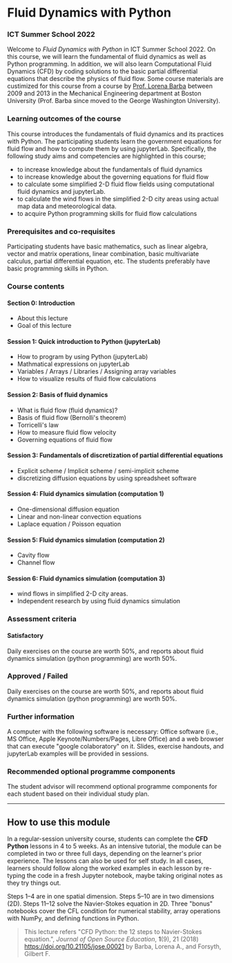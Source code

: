 
# Fluid Dynamics with Python
### ICT Summer School 2022

Welcome to _Fluid Dynamics with Python_ in ICT Summer School 2022. 
On this course, we will learn the fundamental of fluid dynamics as well as Python programming. In addition, we will also learn Computational Fluid Dynamics (CFD) by coding solutions to the basic partial differential equations that describe the physics of fluid flow.
Some course materials are custimized for this course from a course by [Prof. Lorena Barba](http://lorenabarba.com) between 2009 and 2013 in the Mechanical Engineering department at Boston University (Prof. Barba since moved to the George Washington University).


### Learning outcomes of the course
This course introduces the fundamentals of fluid dynamics and its practices with Python. The participating students learn the government equations for fluid flow and how to compute them by using jupyterLab. Specifically, the following study aims and competencies are highlighted in this course;
- to increase knowledge about the fundamentals of fluid dynamics
- to increase knowledge about the governing equations for fluid flow 
- to calculate some simplified 2-D fluid flow fields using computational fluid dynamics and jupyterLab.
- to calculate the wind flows in the simplified 2-D city areas using actual map data and meteorological data.
- to acquire Python programming skills for fluid flow calculations


### Prerequisites and co-requisites
Participating students have basic mathematics, such as linear algebra, vector and matrix operations, linear combination, basic multivariate calculus, partial differential equation, etc.
The students preferably have basic programming skills in Python.


### Course contents
#### Section 0: Introduction
- About this lecture
- Goal of this lecture
#### Session 1: Quick introduction to Python (jupyterLab)
- How to program by using Python (jupyterLab)
- Mathmatical expressions on jupyterLab
- Variables / Arrays / Libraries / Assigning array variables
- How to visualize results of fluid flow calculations
#### Session 2: Basis of fluid dynamics
- What is fluid flow (fluid dynamics)?
- Basis of fluid flow (Bernolli's theorem)
- Torricelli's law
- How to measure fluid flow velocity
- Governing equations of fluid flow
#### Session 3: Fundamentals of discretization of partial differential equations
- Explicit scheme / Implicit scheme / semi-implicit scheme
- discretizing diffusion equations by using spreadsheet software
#### Session 4: Fluid dynamics simulation (computation 1) 
- One-dimensional diffusion equation
- Linear and non-linear convection equations
- Laplace equation / Poisson equation
#### Session 5: Fluid dynamics simulation (computation 2)
- Cavity flow
- Channel flow
#### Session 6: Fluid dynamics simulation (computation 3)
- wind flows in simplified 2-D city areas.
- Independent research by using fluid dynamics simulation


### Assessment criteria
#### Satisfactory
Daily exercises on the course are worth 50%, and reports about fluid dynamics simulation (python programming) are worth 50%.


### Approved / Failed
Daily exercises on the course are worth 50%, and reports about fluid dynamics simulation (python programming) are worth 50%.


### Further information
A computer with the following software is necessary: Office software (i.e., MS Office, Apple Keynote/Numbers/Pages, Libre Office) and a web browser that can execute "google colaboratory" on it.
Slides, exercise handouts, and jupyterLab examples will be provided in sessions.


### Recommended optional programme components
The student advisor will recommend optional programme components for each student based on their individual study plan.



-------
## How to use this module

In a regular-session university course, students can complete the **CFD Python** lessons in 4 to 5 weeks. 
As an intensive tutorial, the module can be completed in two or three full days, depending on the learner's prior experience. 
The lessons can also be used for self study. 
In all cases, learners should follow along the worked examples in each lesson by re-typing the code in a fresh Jupyter notebook, maybe taking original notes as they try things out. 

Steps 1–4 are in one spatial dimension. Steps 5–10 are in two dimensions (2D). Steps 11–12 solve the Navier-Stokes equation in 2D. Three "bonus" notebooks cover the CFL condition for numerical stability, array operations with NumPy, and defining functions in Python.

> This lecture refers "CFD Python: the 12 steps to Navier-Stokes equation.", _Journal of Open Source Education_, **1**(9), 21 (2018) https://doi.org/10.21105/jose.00021 by Barba, Lorena A., and Forsyth, Gilbert F.
